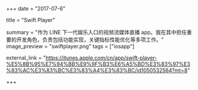 +++
date = "2017-07-6"

title = "Swift Player"

summary = "作为 LINE 下一代娱乐入口的视频流媒体直播 app。我在其中担任重要的开发角色，负责包括功能实现，关键指标性能优化等多项工作。"
image_preview = "swiftplayer.png"
tags = ["iosapp"]

external_link = "https://itunes.apple.com/cn/app/swift-player-%E5%8B%95%E7%94%BB%E9%9F%B3%E6%A5%BD%E3%83%97%E3%83%AC%E3%83%BC%E3%83%A4%E3%83%BC/id1050532564?mt=8"

+++

